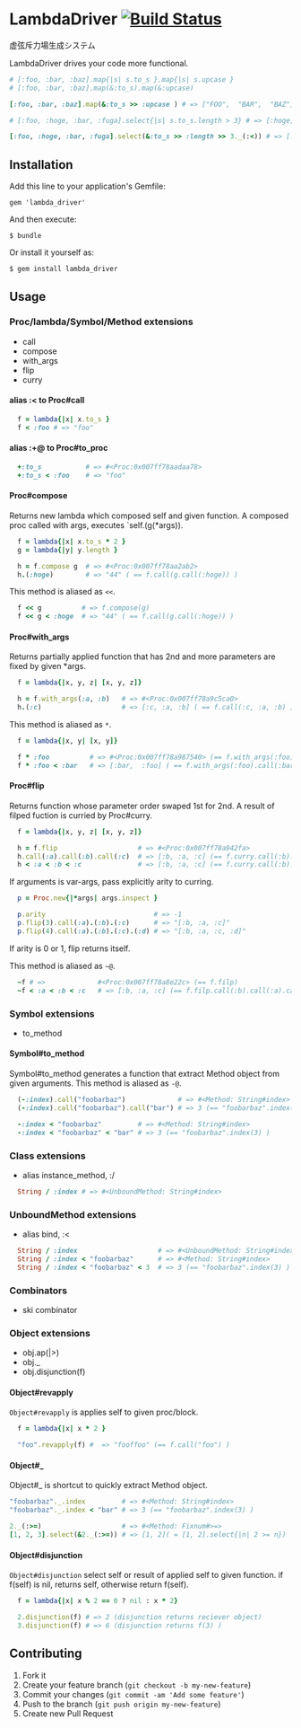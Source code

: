 # LambdaDriver [![Build Status](https://travis-ci.org/yuroyoro/lambda_driver.png)](https://travis-ci.org/yuroyoro/lambda_driver)

虚弦斥力場生成システム

LambdaDriver drives your code more functional.

```ruby
# [:foo, :bar, :baz].map{|s| s.to_s }.map{|s| s.upcase }
# [:foo, :bar, :baz].map(&:to_s).map(&:upcase)

[:foo, :bar, :baz].map(&:to_s >> :upcase ) # => ["FOO",  "BAR",  "BAZ"]
```

```ruby
# [:foo, :hoge, :bar, :fuga].select{|s| s.to_s.length > 3} # => [:hoge, :fuga]

[:foo, :hoge, :bar, :fuga].select(&:to_s >> :length >> 3._(:<)) # => [:hoge, :fuga]
```

## Installation

Add this line to your application's Gemfile:

    gem 'lambda_driver'

And then execute:

    $ bundle

Or install it yourself as:

    $ gem install lambda_driver

## Usage

### Proc/lambda/Symbol/Method extensions
- call
- compose
- with_args
- flip
- curry

#### alias :< to Proc#call

```ruby
  f = lambda{|x| x.to_s }
  f < :foo # => "foo"
```

#### alias :+@ to Proc#to_proc

```ruby
  +:to_s           # => #<Proc:0x007ff78aadaa78>
  +:to_s < :foo    # => "foo"
```


#### Proc#compose

Returns new lambda which composed self and given function.
A composed proc called with args, executes `self.(g(*args)).

```ruby
  f = lambda{|x| x.to_s * 2 }
  g = lambda{|y| y.length }

  h = f.compose g  # => #<Proc:0x007ff78aa2ab2>
  h.(:hoge)        # => "44" ( == f.call(g.call(:hoge)) )
```

This method is aliased as `<<`.

```ruby
  f << g          # => f.compose(g)
  f << g < :hoge  # => "44" ( == f.call(g.call(:hoge)) )
```

#### Proc#with_args

Returns partially applied function that has 2nd and more parameters are
fixed by given *args.

```ruby
  f = lambda{|x, y, z| [x, y, z]}

  h = f.with_args(:a, :b)   # => #<Proc:0x007ff78a9c5ca0>
  h.(:c)                    # => [:c, :a, :b] ( == f.call(:c, :a, :b) )
```

This method is aliased as `*`.

```ruby
  f = lambda{|x, y| [x, y]}

  f * :foo          # => #<Proc:0x007ff78a987540> (== f.with_args(:foo) )
  f * :foo < :bar   # => [:bar,  :foo] ( == f.with_args(:foo).call(:bar) )
```


#### Proc#flip

Returns function whose parameter order swaped 1st for 2nd.
A result of filped fuction is curried by Proc#curry.

```ruby
  f = lambda{|x, y, z| [x, y, z]}

  h = f.flip                    # => #<Proc:0x007ff78a942fa>
  h.call(:a).call(:b).call(:c)  # => [:b, :a, :c] (== f.curry.call(:b).call(:a).call(:b))
  h < :a < :b < :c              # => [:b, :a, :c] (== f.curry.call(:b).call(:a).call(:b))
```

If arguments is var-args, pass explicitly arity to curring.

```ruby
  p = Proc.new{|*args| args.inspect }

  p.arity                           # => -1
  p.flip(3).call(:a).(:b).(:c)      # => "[:b, :a, :c]"
  p.flip(4).call(:a).(:b).(:c).(:d) # => "[:b, :a, :c, :d]"
```

If arity is 0 or 1, flip returns itself.

This method is aliased as `~@`.

```ruby
  ~f # =>             #<Proc:0x007ff78a8e22c> (== f.filp)
  ~f < :a < :b < :c   # => [:b, :a, :c] (== f.filp.call(:b).call(:a).call(:b))

```

### Symbol extensions
- to_method

#### Symbol#to_method

Symbol#to_method generates a function that extract Method object from given arguments.
This method is aliased as `-@`.

```ruby
  (-:index).call("foobarbaz")             # => #<Method: String#index>
  (-:index).call("foobarbaz").call("bar") # => 3 (== "foobarbaz".index(3) )

  -:index < "foobarbaz"         # => #<Method: String#index>
  -:index < "foobarbaz" < "bar" # => 3 (== "foobarbaz".index(3) )
```

### Class extensions
- alias instance_method, :/

```ruby
  String / :index # => #<UnboundMethod: String#index>
```

### UnboundMethod extensions
- alias bind, :<

```ruby
  String / :index                    # => #<UnboundMethod: String#index>
  String / :index < "foobarbaz"      # => #<Method: String#index>
  String / :index < "foobarbaz" < 3  # => 3 (== "foobarbaz".index(3) )
```

### Combinators
<!-- - && || -->
- ski combinator

### Object extensions
- obj.ap(|>)
- obj._
- obj.disjunction(f)

#### Object#revapply

`Object#revapply` is applies self to given proc/block.

```ruby
  f = lambda{|x| x * 2 }

  "foo".revapply(f) #  => "fooffoo" (== f.call("foo") )
```

#### Object#_

Object#_ is shortcut to quickly extract Method object.

```ruby
"foobarbaz"._.index         # => #<Method: String#index>
"foobarbaz"._.index < "bar" # => 3 (== "foobarbaz".index(3) )

2._(:>=)                    # => #<Method: Fixnum#>=>
[1, 2, 3].select(&2._(:>=)) # => [1, 2]( = [1, 2].select{|n| 2 >= n})
```

#### Object#disjunction

`Object#disjunction` select self or result of applied self to given function.
if f(self) is nil, returns self, otherwise return f(self).

```ruby
  f = lambda{|x| x % 2 == 0 ? nil : x * 2}

  2.disjunction(f) # => 2 (disjunction returns reciever object)
  3.disjunction(f) # => 6 (disjunction returns f(3) )
```

## Contributing

1. Fork it
2. Create your feature branch (`git checkout -b my-new-feature`)
3. Commit your changes (`git commit -am 'Add some feature'`)
4. Push to the branch (`git push origin my-new-feature`)
5. Create new Pull Request
